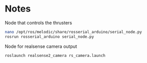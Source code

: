 # Notes

Node that controls the thrusters
```bash
nano /opt/ros/melodic/share/rosserial_arduino/serial_node.py
rosrun rosserial_arduino serial_node.py
```

Node for realsense camera output
```bash
roslaunch realsense2_camera rs_camera.launch
```